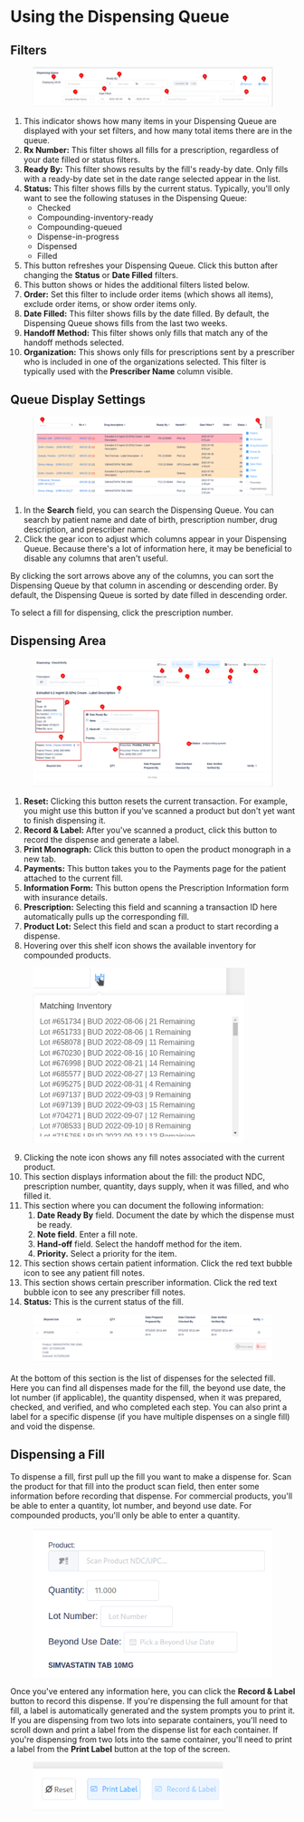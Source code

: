 # Using the Dispensing Queue

## Filters

<figure><img src="../../.gitbook/assets/image (74).png" alt=""><figcaption></figcaption></figure>

1. This indicator shows how many items in your Dispensing Queue are displayed with your set filters, and how many total items there are in the queue.
2. **Rx Number:** This filter shows all fills for a prescription, regardless of your date filled or status filters.
3. **Ready By:** This filter shows results by the fill's ready-by date. Only fills with a ready-by date set in the date range selected appear in the list.
4. **Status:** This filter shows fills by the current status. Typically, you'll only want to see the following statuses in the Dispensing Queue:
   * Checked
   * Compounding-inventory-ready
   * Compounding-queued
   * Dispense-in-progress
   * Dispensed
   * Filled
5. This button refreshes your Dispensing Queue. Click this button after changing the **Status** or **Date Filled** filters.
6. This button shows or hides the additional filters listed below.
7. **Order:** Set this filter to include order items (which shows all items), exclude order items, or show order items only.
8. **Date Filled:** This filter shows fills by the date filled. By default, the Dispensing Queue shows fills from the last two weeks.
9. **Handoff Method:** This filter shows only fills that match any of the handoff methods selected.
10. **Organization:** This shows only fills for prescriptions sent by a prescriber who is included in one of the organizations selected. This filter is typically used with the **Prescriber Name** column visible.

## Queue Display Settings

<figure><img src="../../.gitbook/assets/image (75).png" alt=""><figcaption></figcaption></figure>

1. In the **Search** field, you can search the Dispensing Queue. You can search by patient name and date of birth, prescription number, drug description, and prescriber name.
2. Click the gear icon to adjust which columns appear in your Dispensing Queue. Because there's a lot of information here, it may be beneficial to disable any columns that aren't useful.

By clicking the sort arrows above any of the columns, you can sort the Dispensing Queue by that column in ascending or descending order. By default, the Dispensing Queue is sorted by date filled in descending order.

To select a fill for dispensing, click the prescription number.

## Dispensing Area

<figure><img src="../../.gitbook/assets/image (76).png" alt=""><figcaption></figcaption></figure>

1. **Reset:** Clicking this button resets the current transaction. For example, you might use this button if you've scanned a product but don't yet want to finish dispensing it.
2. **Record & Label:** After you've scanned a product, click this button to record the dispense and generate a label.
3. **Print Monograph:** Click this button to open the product monograph in a new tab.
4. **Payments:** This button takes you to the Payments page for the patient attached to the current fill.
5. **Information Form:** This button opens the Prescription Information form with insurance details.
6. **Prescription:** Selecting this field and scanning a transaction ID here automatically pulls up the corresponding fill.
7. **Product Lot:** Select this field and scan a product to start recording a dispense.
8. Hovering over this shelf icon shows the available inventory for compounded products.

<figure><img src="../../.gitbook/assets/image (77).png" alt="" width="374"><figcaption></figcaption></figure>

9. Clicking the note icon shows any fill notes associated with the current product.
10. This section displays information about the fill: the product NDC, prescription number, quantity, days supply, when it was filled, and who filled it.
11. This section where you can document the following information:
    1. **Date Ready By** field. Document the date by which the dispense must be ready.
    2. **Note field**. Enter a fill note.
    3. **Hand-off** field. Select the handoff method for the item.
    4. **Priority.** Select a priority for the item.
12. This section shows certain patient information. Click the red text bubble icon to see any patient fill notes.
13. This section shows certain prescriber information. Click the red text bubble icon to see any prescriber fill notes.
14. **Status:** This is the current status of the fill.

<figure><img src="../../.gitbook/assets/image (79).png" alt=""><figcaption></figcaption></figure>

At the bottom of this section is the list of dispenses for the selected fill. Here you can find all dispenses made for the fill, the beyond use date, the lot number (if applicable), the quantity dispensed, when it was prepared, checked, and verified, and who completed each step. You can also print a label for a specific dispense (if you have multiple dispenses on a single fill) and void the dispense.

## Dispensing a Fill

To dispense a fill, first pull up the fill you want to make a dispense for. Scan the product for that fill into the product scan field, then enter some information before recording that dispense. For commercial products, you'll be able to enter a quantity, lot number, and beyond use date. For compounded products, you'll only be able to enter a quantity.

<figure><img src="../../.gitbook/assets/image (80).png" alt="" width="436"><figcaption></figcaption></figure>

Once you've entered any information here, you can click the **Record & Label** button to record this dispense. If you're dispensing the full amount for that fill, a label is automatically generated and the system prompts you to print it. If you are dispensing from two lots into separate containers, you'll need to scroll down and print a label from the dispense list for each container. If you're dispensing from two lots into the same container, you'll need to print a label from the **Print Label** button at the top of the screen.

<figure><img src="../../.gitbook/assets/image (81).png" alt="" width="336"><figcaption></figcaption></figure>
